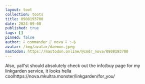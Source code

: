 ```yaml
---
layout: toot
collection: toots
title: 0908193700
date: 2024-09-08
published: true
tags: []
pinned: false
author: ⸸ commander ░ nova ⸸ :~$
avatar: /img/avatar/daemon.jpeg
mastodon: https://mastodon.online/@cmdr_nova/0908193700
---
```


Also, yall'st should absolutely check out the info/buy page for my linkgarden service, it looks hella coolhttps://nova.mkultra.monster/linkgarden/for_you/
